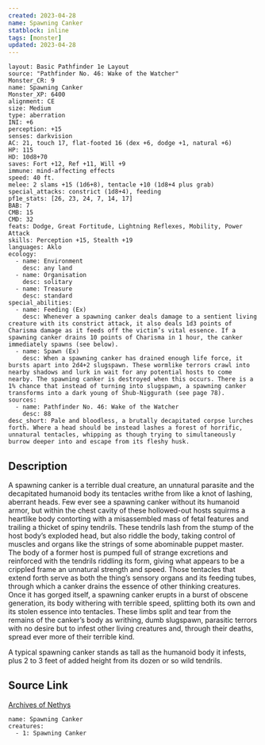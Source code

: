 ```yaml
---
created: 2023-04-28
name: Spawning Canker
statblock: inline
tags: [monster]
updated: 2023-04-28
---
```

```statblock
layout: Basic Pathfinder 1e Layout
source: "Pathfinder No. 46: Wake of the Watcher"
Monster_CR: 9
name: Spawning Canker
Monster_XP: 6400
alignment: CE
size: Medium
type: aberration
INI: +6
perception: +15
senses: darkvision
AC: 21, touch 17, flat-footed 16 (dex +6, dodge +1, natural +6)
HP: 115
HD: 10d8+70
saves: Fort +12, Ref +11, Will +9
immune: mind-affecting effects
speed: 40 ft.
melee: 2 slams +15 (1d6+8), tentacle +10 (1d8+4 plus grab)
special_attacks: constrict (1d8+4), feeding
pf1e_stats: [26, 23, 24, 7, 14, 17]
BAB: 7
CMB: 15
CMD: 32
feats: Dodge, Great Fortitude, Lightning Reflexes, Mobility, Power Attack
skills: Perception +15, Stealth +19
languages: Aklo
ecology:
  - name: Environment
    desc: any land
  - name: Organisation
    desc: solitary
  - name: Treasure
    desc: standard
special_abilities:
  - name: Feeding (Ex)
    desc: Whenever a spawning canker deals damage to a sentient living creature with its constrict attack, it also deals 1d3 points of Charisma damage as it feeds off the victim’s vital essence. If a spawning canker drains 10 points of Charisma in 1 hour, the canker immediately spawns (see below).
  - name: Spawn (Ex)
    desc: When a spawning canker has drained enough life force, it bursts apart into 2d4+2 slugspawn. These wormlike terrors crawl into nearby shadows and lurk in wait for any potential hosts to come nearby. The spawning canker is destroyed when this occurs. There is a 1% chance that instead of turning into slugspawn, a spawning canker transforms into a dark young of Shub-Niggurath (see page 78).
sources:
  - name: Pathfinder No. 46: Wake of the Watcher
    desc: 88
desc_short: Pale and bloodless, a brutally decapitated corpse lurches forth. Where a head should be instead lashes a forest of horrific, unnatural tentacles, whipping as though trying to simultaneously burrow deeper into and escape from its fleshy husk.
```
## Description
A spawning canker is a terrible dual creature, an unnatural parasite and the decapitated humanoid body its tentacles writhe from like a knot of lashing, aberrant heads. Few ever see a spawning canker without its humanoid armor, but within the chest cavity of these hollowed-out hosts squirms a heartlike body contorting with a misassembled mass of fetal features and trailing a thicket of spiny tendrils. These tendrils lash from the stump of the host body’s exploded head, but also riddle the body, taking control of muscles and organs like the strings of some abominable puppet master. The body of a former host is pumped full of strange excretions and reinforced with the tendrils riddling its form, giving what appears to be a crippled frame an unnatural strength and speed. Those tentacles that extend forth serve as both the thing’s sensory organs and its feeding tubes, through which a canker drains the essence of other thinking creatures. Once it has gorged itself, a spawning canker erupts in a burst of obscene generation, its body withering with terrible speed, splitting both its own and its stolen essence into tentacles. These limbs split and tear from the remains of the canker’s body as writhing, dumb slugspawn, parasitic terrors with no desire but to infest other living creatures and, through their deaths, spread ever more of their terrible kind.

A typical spawning canker stands as tall as the humanoid body it infests, plus 2 to 3 feet of added height from its dozen or so wild tendrils.
## Source Link
[Archives of Nethys](https://aonprd.com/MonsterDisplay.aspx?ItemName=Spawning%20Canker)
```encounter-table
name: Spawning Canker
creatures:
  - 1: Spawning Canker
```
